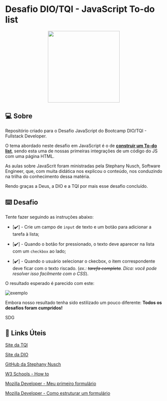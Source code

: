 # Desafio DIO/TQI - JavaScript To-do list
<p align="center">
  <img src="https://user-images.githubusercontent.com/106720974/172080330-3f404ef0-acc1-4a06-86ea-3549e3c694fa.png" width="230px" />
  </p>



## :computer:  Sobre

Repositório criado para o Desafio JavaScript do Bootcamp DIO/TQI - Fullstack Developer.

O tema abordado neste desafio em JavaScript é o de **<u>construir um To-do list</u>**, sendo esta uma de nossas primeiras integrações de um código do JS com uma página HTML.

As aulas sobre JavaScrit foram ministradas pela Stephany Nusch, Software Engineer, que, com muita didática nos explicou o conteúdo, nos conduzindo na trilha do conhecimento dessa matéria.

Rendo graças a Deus, a DIO e a TQI por mais esse desafio concluído.



## :keyboard: Desafio

Tente fazer seguindo as instruções abaixo:

- [✔️] - Crie um campo de `input` de texto e um botão para adicionar a tarefa à lista;

- [✔️] - Quando o botão for pressionado, o texto deve aparecer na lista com um `checkbox` ao lado;   

- [✔️] - Quando o usuário selecionar o ckecbox, o item correspondente deve ficar com o texto riscado. (*ex.: ~~tarefa completa~~. Dica: você pode resolver isso facilmente com o CSS*). 

O resultado esperado é parecido com este:

 ![exemplo](https://user-images.githubusercontent.com/106720974/175063998-7c5b16f6-34d4-4c4e-ac15-74eeb587ae5a.png)


Embora nosso resultado tenha sido estilizado um pouco diferente: **Todos os desafios foram cumpridos!**

SDG



## :link: Links Úteis
[Site da TQI](https://www.tqi.com.br)

[Site da DIO](https://www.dio.me)

[GitHub da Stephany Nusch](https://github.com/stebsnusch)

[W3 Schools - How to](https://www.w3schools.com/howto/howto_js_todolist.asp)

[Mozilla Developer - Meu primeiro formulário](https://developer.mozilla.org/pt-BR/docs/Learn/Forms/Your_first_form)

[Mozilla Developer - Como estruturar um formulário](https://developer.mozilla.org/pt-BR/docs/Learn/Forms/How_to_structure_a_web_form#o_elemento_%3Cform%3E)
